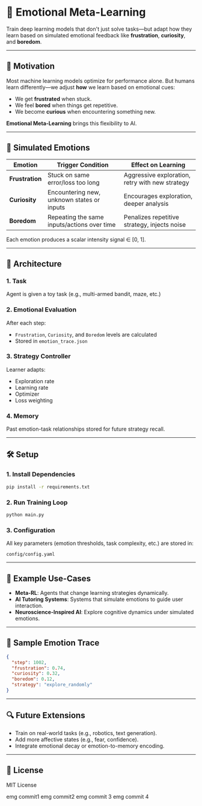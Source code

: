 # 🧠 Emotional Meta-Learning

Train deep learning models that don't just solve tasks—but adapt how they learn based on simulated emotional feedback like **frustration**, **curiosity**, and **boredom**.

---

## 🚀 Motivation

Most machine learning models optimize for performance alone. But humans learn differently—we adjust **how** we learn based on emotional cues:

* We get **frustrated** when stuck.
* We feel **bored** when things get repetitive.
* We become **curious** when encountering something new.

**Emotional Meta-Learning** brings this flexibility to AI.

---

## 🧠 Simulated Emotions

| Emotion         | Trigger Condition                           | Effect on Learning                              |
| --------------- | ------------------------------------------- | ----------------------------------------------- |
| **Frustration** | Stuck on same error/loss too long           | Aggressive exploration, retry with new strategy |
| **Curiosity**   | Encountering new, unknown states or inputs  | Encourages exploration, deeper analysis         |
| **Boredom**     | Repeating the same inputs/actions over time | Penalizes repetitive strategy, injects noise    |

Each emotion produces a scalar intensity signal ∈ \[0, 1].

---

## 🧬 Architecture

### 1. Task

Agent is given a toy task (e.g., multi-armed bandit, maze, etc.)

### 2. Emotional Evaluation

After each step:

* `Frustration`, `Curiosity`, and `Boredom` levels are calculated
* Stored in `emotion_trace.json`

### 3. Strategy Controller

Learner adapts:

* Exploration rate
* Learning rate
* Optimizer
* Loss weighting

### 4. Memory

Past emotion-task relationships stored for future strategy recall.

---

## 🛠️ Setup

### 1. Install Dependencies

```bash
pip install -r requirements.txt
```

### 2. Run Training Loop

```bash
python main.py
```

### 3. Configuration

All key parameters (emotion thresholds, task complexity, etc.) are stored in:

```
config/config.yaml
```

---

## 🌊 Example Use-Cases

* **Meta-RL**: Agents that change learning strategies dynamically.
* **AI Tutoring Systems**: Systems that simulate emotions to guide user interaction.
* **Neuroscience-Inspired AI**: Explore cognitive dynamics under simulated emotions.

---

## 🧪 Sample Emotion Trace

```json
{
  "step": 1002,
  "frustration": 0.74,
  "curiosity": 0.32,
  "boredom": 0.12,
  "strategy": "explore_randomly"
}
```

---

## 🔍 Future Extensions

* Train on real-world tasks (e.g., robotics, text generation).
* Add more affective states (e.g., fear, confidence).
* Integrate emotional decay or emotion-to-memory encoding.

---

## 📄 License

MIT License




emg commit1
emg commit2
emg commit 3
emg commit 4